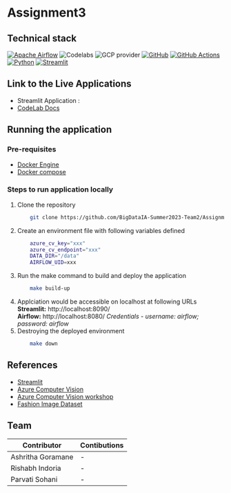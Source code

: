 # Assignment3

## Technical stack
[![Apache Airflow](https://img.shields.io/badge/Airflow-017CEE?style=for-the-badge&logo=Apache%20Airflow&logoColor=white)](https://airflow.apache.org/)
![Codelabs](https://img.shields.io/badge/Codelabs-violet?style=for-the-badge)
![GCP provider](https://img.shields.io/badge/GCP-orange?style=for-the-badge&logo=google-cloud&color=orange)
[![GitHub](https://img.shields.io/badge/GitHub-100000?style=for-the-badge&logo=github&logoColor=white)](https://github.com/)
[![GitHub Actions](https://img.shields.io/badge/Github%20Actions-282a2e?style=for-the-badge&logo=githubactions&logoColor=367cfe)](https://github.com/features/actions)
[![Python](https://img.shields.io/badge/Python-FFD43B?style=for-the-badge&logo=python&logoColor=blue)](https://www.python.org/)
[![Streamlit](https://img.shields.io/badge/Streamlit-FF4B4B?style=for-the-badge&logo=Streamlit&logoColor=white)](https://streamlit.io/)

## Link to the Live Applications
* Streamlit Application : 
* [CodeLab Docs](https://codelabs-preview.appspot.com/?file_id=1Xm0_C4J_oDYF_AqTcTQ3F07brDOWb9-vMEsGfFzEja0#0)

## Running the application
### Pre-requisites
- [Docker Engine](https://docs.docker.com/engine/install/)
- [Docker compose](https://docs.docker.com/compose/install/)

### Steps to run application locally
1. Clone the repository
    ```bash
        git clone https://github.com/BigDataIA-Summer2023-Team2/Assignment3.git
    ```
1. Create an environment file with following variables defined
    ```bash
        azure_cv_key="xxx"
        azure_cv_endpoint="xxx"
        DATA_DIR="/data"
        AIRFLOW_UID=xxx
    ```
1. Run the make command to build and deploy the application
    ```bash
        make build-up
    ```
1. Applciation would be accessible on localhost at following URLs \
    **Streamlit:** http://localhost:8090/ \
    **Airflow:** http://localhost:8080/ *Credentials - username: airflow; password: airflow*
1. Destroying the deployed environment
    ```bash
        make down
    ```

## References
- [Streamlit](https://streamlit.io/)
- [Azure Computer Vision](https://azure.microsoft.com/en-us/products/cognitive-services/vision-services)
- [Azure Computer Vision workshop](https://github.com/Azure/gen-cv)
- [Fashion Image Dataset](https://www.dropbox.com/s/f5983zo3etaqap9/fashion_samples.zip)

## Team
| Contributor    | Contibutions |
| -------- | ------- |
| Ashritha Goramane  | -             |
| Rishabh Indoria    | -            |
| Parvati Sohani     | - |
